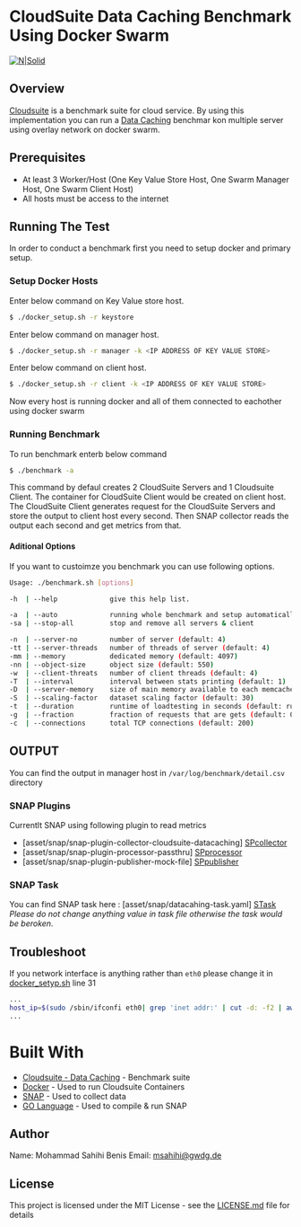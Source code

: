 # CloudSuite Data Caching Benchmark Using Docker Swarm 

[![N|Solid](https://www.gwdg.de/GWDG-Theme-1.0-SNAPSHOT/images/gwdg_logo.svg)](https://nodesource.com/products/nsolid)

## Overview
[Cloudsuite] is a benchmark suite for cloud service. By using this implementation you can run a [Data Caching] benchmar kon multiple server using overlay network on docker swarm.

## Prerequisites
  - At least 3 Worker/Host (One Key Value Store Host, One Swarm Manager Host, One Swarm Client Host)
  - All hosts must be access to the internet

## Running The Test
In order to conduct a benchmark first you need to setup docker and primary setup.

### Setup Docker Hosts
Enter below command on Key Value store host.
```sh
$ ./docker_setup.sh -r keystore
```
Enter below command on manager host.
```sh
$ ./docker_setup.sh -r manager -k <IP ADDRESS OF KEY VALUE STORE>
```
Enter below command on client host.
```sh
$ ./docker_setup.sh -r client -k <IP ADDRESS OF KEY VALUE STORE>
```
Now every host is running docker and all of them connected to eachother using docker swarm

### Running Benchmark
To run benchmark enterb below command
```sh
$ ./benchmark -a
```
This command by defaul creates 2 CloudSuite Servers and 1 Cloudsuite Client. The container for CloudSuite Client would be created on client host. The CloudSuite Client generates request for the CloudSuite Servers and store the output to client host every second. Then SNAP collector reads the output each second and get metrics from that.
#### Aditional Options
If you want to custoimze you benchmark you can use following options.
```sh
Usage: ./benchmark.sh [options]

-h  | --help             give this help list.

-a  | --auto             running whole benchmark and setup automatically
-sa | --stop-all         stop and remove all servers & client

-n  | --server-no        number of server (default: 4)
-tt | --server-threads   number of threads of server (default: 4)
-mm | --memory           dedicated memory (default: 4097)
-nn | --object-size      object size (default: 550)
-w  | --client-threats   number of client threads (default: 4)
-T  | --interval         interval between stats printing (default: 1)
-D  | --server-memory    size of main memory available to each memcached server in MB (default: 4096)
-S  | --scaling-factor   dataset scaling factor (default: 30)
-t  | --duration         runtime of loadtesting in seconds (default: run forever)
-g  | --fraction         fraction of requests that are gets (default: 0.8)
-c  | --connections      total TCP connections (default: 200)
```
## OUTPUT
You can find the output in manager host in `/var/log/benchmark/detail.csv` directory

### SNAP Plugins

Currentlt SNAP using following plugin to read metrics

* [asset/snap/snap-plugin-collector-cloudsuite-datacaching] [SPcollector]
* [asset/snap/snap-plugin-processor-passthru] [SPprocessor]
* [asset/snap/snap-plugin-publisher-mock-file] [SPpublisher]

### SNAP Task
You can find SNAP task here : [asset/snap/datacahing-task.yaml] [STask]
*Please do not change anything value in task file otherwise the task would be beroken.*

## Troubleshoot
If you network interface is anything rather than `eth0` please change it in [docker_setyp.sh](docker_setup.sh) line 31
```sh
...
host_ip=$(sudo /sbin/ifconfi eth0| grep 'inet addr:' | cut -d: -f2 | awk '{print $1}')
...
```
# Built With

* [Cloudsuite - Data Caching](http://cloudsuite.ch/datacaching/) - Benchmark suite
* [Docker](https://www.docker.com/) - Used to run Cloudsuite Containers
* [SNAP](https://github.com/intelsdi-x/snap) - Used to collect data
* [GO Language](https://golang.org/) - Used to compile  & run SNAP

## Author
Name: Mohammad Sahihi Benis
Email: msahihi@gwdg.de

License
-------
This project is licensed under the MIT License - see the [LICENSE.md](LICENSE.md) file for details


   [Cloudsuite]: <http://cloudsuite.ch>
   [Data Caching]: <https://github.com/ParsaLab/cloudsuite/tree/master/benchmarks/data-caching>
   [SPcollector]: <https://gitlab.gwdg.de/mikelangelo/cs-dataCaching/blob/master/asset/snap/snap-plugin-collector-cloudsuite-datacaching>
   [SPprocessor]:  <https://gitlab.gwdg.de/mikelangelo/cs-dataCaching/blob/master/asset/snap/snap-plugin-processor-passthru>
   [SPpublisher]: <https://gitlab.gwdg.de/mikelangelo/cs-dataCaching/blob/master/asset/snap/snap-plugin-publisher-mock-file>
   [STask]: <https://gitlab.gwdg.de/mikelangelo/cs-dataCaching/blob/master/asset/snap/datacahing-task.yaml>
   
   
   
